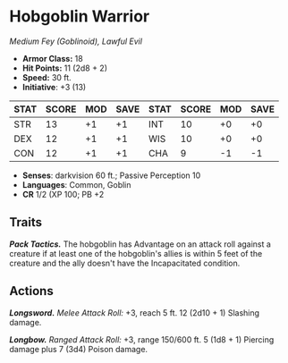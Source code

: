 # Hobgoblin Warrior

*Medium Fey (Goblinoid), Lawful Evil*

- **Armor Class:** 18
- **Hit Points:** 11 (2d8 + 2)
- **Speed:** 30 ft.
- **Initiative**: +3 (13)

|STAT|SCORE|MOD|SAVE|STAT|SCORE|MOD|SAVE|
| --- | --- | --- | ---- |---| --- | --- | ---- |
| STR | 13 | +1 | +1 | INT | 10 | +0 | +0 |
| DEX | 12 | +1 | +1 | WIS | 10 | +0 | +0 |
| CON | 12 | +1 | +1 | CHA | 9 | -1 | -1 |

- **Senses**: darkvision 60 ft.; Passive Perception 10
- **Languages**: Common, Goblin
- **CR** 1/2 (XP 100; PB +2

## Traits

***Pack Tactics.*** The hobgoblin has Advantage on an attack roll against a creature if at least one of the hobgoblin's allies is within 5 feet of the creature and the ally doesn't have the Incapacitated condition.


## Actions

***Longsword.*** *Melee Attack Roll:* +3, reach 5 ft. 12 (2d10 + 1) Slashing damage.

***Longbow.*** *Ranged Attack Roll:* +3, range 150/600 ft. 5 (1d8 + 1) Piercing damage plus 7 (3d4) Poison damage.

